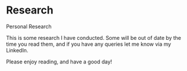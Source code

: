 # Research
Personal Research

This is some research I have conducted. Some will be out of date by the time you read them, and if you have any queries let me know via my LinkedIn. 

Please enjoy reading, and have a good day! 
